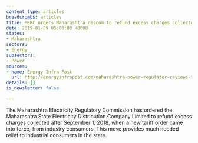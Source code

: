 ```yaml
---
content_type: articles
breadcrumbs: articles
title: MERC orders Maharashtra discom to refund excess charges collected
date: 2019-01-09 05:00:00 +0000
states:
- Maharashtra
sectors:
- Energy
subsectors:
- Power
sources:
- name: Energy Infra Post
  url: http://energyinfrapost.com/maharashtra-power-regulator-reviews-tariff-allows-incentive-power-factor/
details: []
is_newsletter: false

---
```

The Maharashtra Electricity Regulatory Commission has ordered the Maharashtra State Electricity Distribution Company Limited to refund excess charges collected after September 1, 2018, when a new tariff order came into force, from industry consumers. This move provides much needed relief to industrial consumers in the state.
